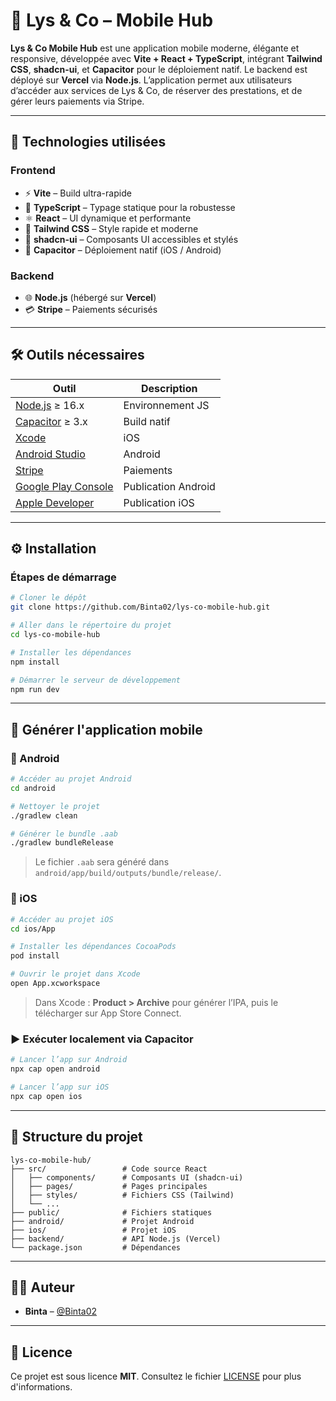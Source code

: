 # 📱 Lys & Co – Mobile Hub

**Lys & Co Mobile Hub** est une application mobile moderne, élégante et responsive, développée avec **Vite + React + TypeScript**, intégrant **Tailwind CSS**, **shadcn-ui**, et **Capacitor** pour le déploiement natif. Le backend est déployé sur **Vercel** via **Node.js**. L’application permet aux utilisateurs d’accéder aux services de Lys & Co, de réserver des prestations, et de gérer leurs paiements via Stripe.

---

## 🚀 Technologies utilisées

### Frontend

- ⚡ **Vite** – Build ultra-rapide
- 🧠 **TypeScript** – Typage statique pour la robustesse
- ⚛️ **React** – UI dynamique et performante
- 🎨 **Tailwind CSS** – Style rapide et moderne
- 💎 **shadcn-ui** – Composants UI accessibles et stylés
- 📱 **Capacitor** – Déploiement natif (iOS / Android)

### Backend

- 🌐 **Node.js** (hébergé sur **Vercel**)
- 💳 **Stripe** – Paiements sécurisés

---

## 🛠️ Outils nécessaires

| Outil                                                           | Description         |
| --------------------------------------------------------------- | ------------------- |
| [Node.js](https://nodejs.org/) ≥ 16.x                           | Environnement JS    |
| [Capacitor](https://capacitorjs.com/docs/getting-started) ≥ 3.x | Build natif         |
| [Xcode](https://developer.apple.com/xcode/)                     | iOS                 |
| [Android Studio](https://developer.android.com/studio)          | Android             |
| [Stripe](https://stripe.com/docs)                               | Paiements           |
| [Google Play Console](https://play.google.com/console)          | Publication Android |
| [Apple Developer](https://developer.apple.com/)                 | Publication iOS     |

---

## ⚙️ Installation

### Étapes de démarrage

```bash
# Cloner le dépôt
git clone https://github.com/Binta02/lys-co-mobile-hub.git

# Aller dans le répertoire du projet
cd lys-co-mobile-hub

# Installer les dépendances
npm install

# Démarrer le serveur de développement
npm run dev
```

---

## 📱 Générer l'application mobile

### 🔧 Android

```bash
# Accéder au projet Android
cd android

# Nettoyer le projet
./gradlew clean

# Générer le bundle .aab
./gradlew bundleRelease
```

> Le fichier `.aab` sera généré dans `android/app/build/outputs/bundle/release/`.

### 🍏 iOS

```bash
# Accéder au projet iOS
cd ios/App

# Installer les dépendances CocoaPods
pod install

# Ouvrir le projet dans Xcode
open App.xcworkspace
```

> Dans Xcode : **Product > Archive** pour générer l’IPA, puis le télécharger sur App Store Connect.

### ▶️ Exécuter localement via Capacitor

```bash
# Lancer l’app sur Android
npx cap open android

# Lancer l’app sur iOS
npx cap open ios
```

---

## 📂 Structure du projet

```
lys-co-mobile-hub/
├── src/                 # Code source React
│   ├── components/      # Composants UI (shadcn-ui)
│   ├── pages/           # Pages principales
│   ├── styles/          # Fichiers CSS (Tailwind)
│   └── ...
├── public/              # Fichiers statiques
├── android/             # Projet Android
├── ios/                 # Projet iOS
├── backend/             # API Node.js (Vercel)
└── package.json         # Dépendances
```

---

## 👩‍💻 Auteur

- **Binta** – [@Binta02](https://github.com/Binta02)

---

## 📄 Licence

Ce projet est sous licence **MIT**. Consultez le fichier [LICENSE](LICENSE) pour plus d'informations.
